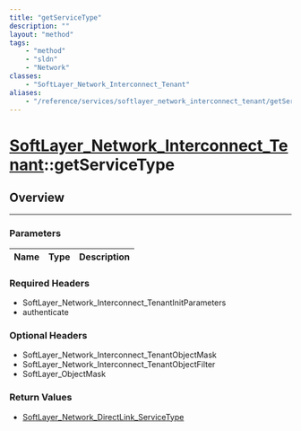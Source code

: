 ```yaml
---
title: "getServiceType"
description: ""
layout: "method"
tags:
    - "method"
    - "sldn"
    - "Network"
classes:
    - "SoftLayer_Network_Interconnect_Tenant"
aliases:
    - "/reference/services/softlayer_network_interconnect_tenant/getServiceType"
---
```

# [SoftLayer_Network_Interconnect_Tenant](/reference/services/SoftLayer_Network_Interconnect_Tenant)::getServiceType




## Overview 


-----

### Parameters 
|Name | Type | Description |
| --- | --- | --- |


### Required Headers
* SoftLayer_Network_Interconnect_TenantInitParameters
* authenticate


### Optional Headers
* SoftLayer_Network_Interconnect_TenantObjectMask
* SoftLayer_Network_Interconnect_TenantObjectFilter
* SoftLayer_ObjectMask

### Return Values
* <a href='/reference/datatypes/SoftLayer_Network_DirectLink_ServiceType'>SoftLayer_Network_DirectLink_ServiceType </a>




